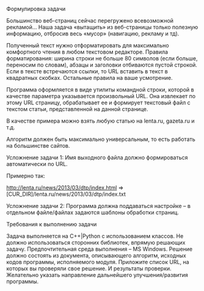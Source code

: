 Формулировка задачи

Большинство веб-страниц сейчас перегружено всевозможной рекламой... Наша задача «вытащить» из веб-страницы только полезную информацию, отбросив весь «мусор» (навигацию, рекламу и тд).

Полученный текст нужно отформатировать для максимально комфортного чтения в любом текстовом редакторе. Правила форматирования: ширина строки не больше 80 символов (если больше, переносим по словам), абзацы и заголовки отбиваются пустой строкой. Если в тексте встречаются ссылки, то URL вставить в текст в квадратных скобках. Остальные правила на ваше усмотрение.

Программа оформляется в виде утилиты командной строки, которой в качестве параметра указывается произвольный URL. Она извлекает по этому URL страницу, обрабатывает ее и формирует текстовый файл с текстом статьи, представленной на данной странице.

В качестве примера можно взять любую статью на lenta.ru, gazeta.ru и т.д.

Алгоритм должен быть максимально универсальным, то есть работать на большинстве сайтов.

Усложнение задачи 1: Имя выходного файла должно формироваться автоматически по URL.

Примерно так:

http://lenta.ru/news/2013/03/dtp/index.html => [CUR_DIR]/lenta.ru/news/2013/03/dtp/index.txt

Усложнение задачи 2: Программа должна поддаваться настройке – в отдельном файле/файлах задаются шаблоны обработки страниц.

Требования к выполнению задачи

Задача выполняется на С++|Python с использованием классов. Не должно использоваться сторонних библиотек, впрямую решающих задачу.
Предпочтительная среда выполнения – MS Windows.
Решение должно состоять из документа, описывающего алгоритм, исходных кодов программы, исполняемого модуля.
Приложите список URL, на которых вы проверяли свое решение. И результаты проверки.
Желательно указать направление дальнейшего улучшения/развития программы.

